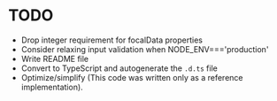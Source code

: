 # TODO

- Drop integer requirement for focalData properties
- Consider relaxing input validation when NODE_ENV==='production'
- Write README file
- Convert to TypeScript and autogenerate the `.d.ts` file
- Optimize/simplify (This code was written only as a reference
  implementation).
